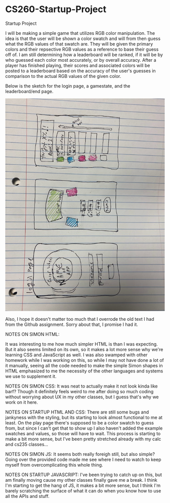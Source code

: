# CS260-Startup-Project
Startup Project

I will be making a simple game that utilizes RGB color manipulation. The idea is that the user will be shown a color swatch and will from then guess what the RGB values of that swatch are. They will be given the primary colors and their repsective RGB values as a reference to base their guess off of. I am still determining how a leaderboard will be ranked, if it will be by who guessed each color most accurately, or by overall accuracy. After a player has finished playing, their scores and associated colors will be posted to a leaderboard based on the accuracy of the user's guesses in comparison to the actual RGB values of the given color.

Below is the sketch for the login page, a gamestate, and the leaderboard/end page.

![This is an image](/IMG_1031.jpg)

Also, I hope it doesn't matter too much that I overrode the old text I had from the Github assignment. Sorry about that, I promise I had it.

NOTES ON SIMON HTML:

It was interesting to me how much simpler HTML is than I was expecting. But it also seems limited on its own, so it makes a lot more sense why we're learning CSS and JavaScript as well. I was also swamped with other homework while I was working on this, so while I may not have done a lot of it manually, seeing all the code needed to make the simple Simon shapes in HTML emphasized to me the necessity of the other languages and systems we use to supplement it.

NOTES ON SIMON CSS: 
It was neat to actually make it not look kinda like barf? Though it definitely feels weird to me after doing so much coding without worrying about UX in my other classes, but I guess that's why we work on it here.


NOTES ON STARTUP HTML AND CSS:
There are still some bugs and jankyness with the styling, but its starting to look almost functional to me at least. On the play page there's supposed to be a color swatch to guess from, but since I can't get that to show up I also haven't added the example swatches and values, so those will have to wait. This process is starting to make a bit more sense, but I've been pretty stretched already with my calc and cs235 classes...

NOTES ON SIMON JS:
It seems both really foreigh still, but also simple? Going over the provided code made me see where I need to watch to keep myself from overcomplicating this whole thing.

NOTES ON STARTUP JAVASCRIPT: 
I've been trying to catch up on this, but am finally moving cause my other classes finally gave me a break. I think I'm starting to get the hang of JS, it makes a bit more sense, but I think I'm barely scratching the surface of what it can do when you know how to use all the APIs and stuff.

